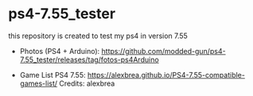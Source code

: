 # ps4-7.55_tester

this repository is created to test my  ps4 in version 7.55

* Photos (PS4 + Arduino): https://github.com/modded-gun/ps4-7.55_tester/releases/tag/fotos-ps4Arduino

* Game List PS4 7.55: https://alexbrea.github.io/PS4-7.55-compatible-games-list/ Credits: alexbrea
